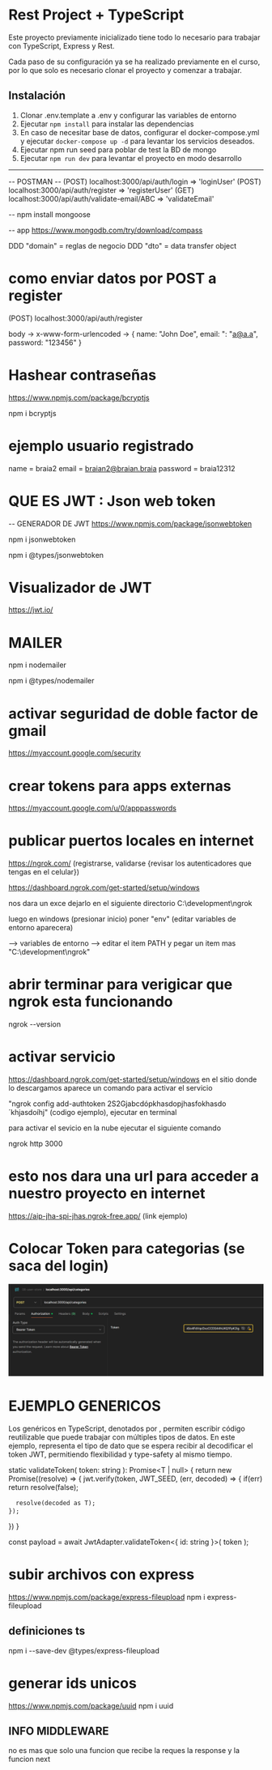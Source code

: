 # Rest Project + TypeScript

Este proyecto previamente inicializado tiene todo lo necesario para trabajar con TypeScript, Express y Rest.

Cada paso de su configuración ya se ha realizado previamente en el curso, por lo que solo es necesario clonar el proyecto y comenzar a trabajar.


## Instalación

1. Clonar .env.template a .env y configurar las variables de entorno
2. Ejecutar `npm install` para instalar las dependencias
3. En caso de necesitar base de datos, configurar el docker-compose.yml y ejecutar `docker-compose up -d` para levantar los servicios deseados.
4. Ejecutar npm run seed para poblar de test la BD de mongo
5. Ejecutar `npm run dev` para levantar el proyecto en modo desarrollo

---------------
-- POSTMAN --
(POST) localhost:3000/api/auth/login    => 'loginUser'
(POST) localhost:3000/api/auth/register => 'registerUser'
(GET) localhost:3000/api/auth/validate-email/ABC => 'validateEmail'


-- 
npm install mongoose

-- app
https://www.mongodb.com/try/download/compass

DDD "domain" = reglas de negocio
DDD "dto" = data transfer object

# como enviar datos por POST a register

(POST) localhost:3000/api/auth/register

body -> x-www-form-urlencoded -> {
  name: "John Doe",
  email: ": "a@a.a",
  password: "123456"
}


# Hashear contraseñas
https://www.npmjs.com/package/bcryptjs

npm i bcryptjs

# ejemplo usuario registrado

name = braia2
email = braian2@braian.braia
password = braia12312


# QUE ES JWT : Json web token

-- GENERADOR DE JWT
https://www.npmjs.com/package/jsonwebtoken

npm i jsonwebtoken

npm i @types/jsonwebtoken

# Visualizador de JWT

https://jwt.io/


# MAILER

npm i nodemailer

npm i @types/nodemailer


# activar seguridad de doble factor de gmail
https://myaccount.google.com/security

# crear tokens para apps externas
https://myaccount.google.com/u/0/apppasswords


# publicar puertos locales en internet

https://ngrok.com/
(registrarse, validarse {revisar los autenticadores que tengas en el celular})

https://dashboard.ngrok.com/get-started/setup/windows

nos dara un exce dejarlo en el siguiente directorio
C:\development\ngrok

luego en windows (presionar inicio) poner "env" (editar variables de entorno aparecera)

--> variables de entorno
  --> editar el item PATH
  y pegar un item mas "C:\development\ngrok"


# abrir terminar para verigicar que ngrok esta funcionando

ngrok --version

# activar servicio
https://dashboard.ngrok.com/get-started/setup/windows
en el sitio donde lo descargamos aparece un comando para activar el servicio

"ngrok config add-authtoken 2S2Gjabcdópkhasdopjhasfokhasdo´khjasdoíhj" (codigo ejemplo), ejecutar en terminal

para activar el sevicio en la nube ejecutar el siguiente comando

ngrok http 3000

# esto nos dara una url para acceder a nuestro proyecto en internet

https://aip-jha-spi-jhas.ngrok-free.app/ (link ejemplo)


# Colocar Token para categorias (se saca del login)

![Token Postman Categorias](_README_FILES/tockenPostmanCategorias.png)


# EJEMPLO GENERICOS

Los genéricos en TypeScript, denotados por <T>, permiten escribir código reutilizable que puede trabajar con múltiples tipos de datos. En este ejemplo, <T> representa el tipo de dato que se espera recibir al decodificar el token JWT, permitiendo flexibilidad y type-safety al mismo tiempo.

static validateToken<T>( token: string ): Promise<T | null> {
  return new Promise((resolve) => {
    jwt.verify(token, JWT_SEED, (err, decoded) => {
      if(err) return resolve(false);

      resolve(decoded as T);
    });
  })
}

const payload = await JwtAdapter.validateToken<{ id: string }>( token );



# subir archivos con express
https://www.npmjs.com/package/express-fileupload
npm i express-fileupload
## definiciones ts
npm i --save-dev @types/express-fileupload

# generar ids unicos
https://www.npmjs.com/package/uuid
npm i uuid


## INFO MIDDLEWARE
no es mas que solo una funcion que recibe la reques la response y la funcion next